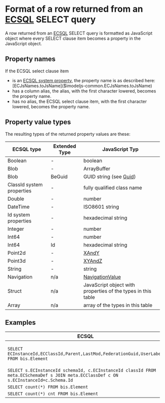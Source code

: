 # Format of a row returned from an [ECSQL](./ECSQL) SELECT query

A row returned from an [ECSQL](./ECSQL) SELECT query is formatted as JavaScript object where every SELECT clause item becomes a property in the JavaScript object.

## Property names

If the ECSQL select clause item

- is an [ECSQL system property]($imodeljs-common.ECSqlSystemProperty), the property name is as described here: [ECJsNames.toJsName]($imodeljs-common.ECJsNames.toJsName)
- has a column alias, the alias, with the first character lowered, becomes the property name.
- has no alias, the ECSQL select clause item, with the first character lowered, becomes the property name.

## Property value types

The resulting types of the returned property values are these:

ECSQL type | Extended Type | JavaScript Typ
---------- | ------------- | ---------------
Boolean    | -             | boolean
Blob       | -             | ArrayBuffer
Blob       | BeGuid        | GUID string (see [Guid]($bentleyjs-core.Guid))
ClassId system properties | - | fully qualified class name
Double     | -             | number
DateTime   | -             | ISO8601 string
Id system properties | -   | hexadecimal string
Integer    | -             | number
Int64      | -             | number
Int64      | Id            | hexadecimal string
Point2d    | -             | [XAndY]($geometry-core.XAndY)
Point3d    | -             | [XYAndZ]($geometry-core.XYAndZ)
String     | -             | string
Navigation | n/a           | [NavigationValue]($imodeljs-common.NavigationValue)
Struct     | n/a           | JavaScript object with properties of the types in this table
Array      | n/a           | array of the types in this table

## Examples

ECSQL | Row
----- | ---
`SELECT ECInstanceId,ECClassId,Parent,LastMod,FederationGuid,UserLabel FROM bis.Element` | `{id:"0x132", className:"generic.PhysicalObject", parent:{id:"0x444", relClassName:"bis.ElementOwnsChildElements"},lastMod:"2018-02-27T14:12:55.000Z",federationGuid:"274e25dc-8407-11e7-bb31-be2e44b06b34",userLabel:"My element"}`
`SELECT s.ECInstanceId schemaId, c.ECInstanceId classId FROM meta.ECSchemaDef s JOIN meta.ECClassDef c ON s.ECInstanceId=c.Schema.Id` | `{schemaId:"0x132", classId:"0x332"}`
`SELECT count(*) FROM bis.Element` | `{"count(*)": 31241}`
`SELECT count(*) cnt FROM bis.Element` | `{cnt: 31241}`
